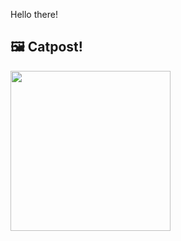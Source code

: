 Hello there!



## 🖼️ Catpost!

<sub>
    <img src="https://cdn2.thecatapi.com/images/bci.jpg" height="256">
</sub>

